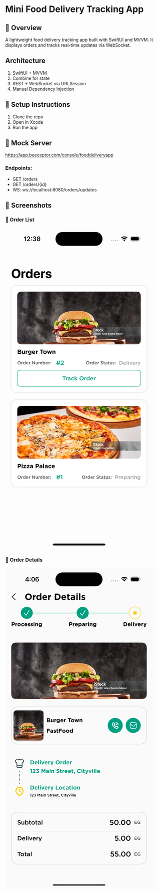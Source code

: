 # Mini Food Delivery Tracking App

## 📱 Overview
A lightweight food delivery tracking app built with SwiftUI and MVVM. It displays orders and tracks real-time updates via WebSocket.

## Architecture

1. SwiftUI + MVVM
2. Combine for state
3. REST + WebSocket via URLSession
4. Manual Dependency Injection

## 🔧 Setup Instructions

1. Clone the repo
2. Open in Xcode
3. Run the app


## 🚀 Mock Server

https://app.beeceptor.com/console/fooddeliveryapp

### Endpoints:

- GET /orders
- GET /orders/{id}
- WS: ws://localhost:8080/orders/updates

## 📱 Screenshots

### 🧾 Order List

![Order List](Screenshots/orderList.png)

### 🚚 Order Details

![Order Details](Screenshots/orderDetails.png)
